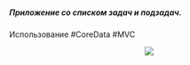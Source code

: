 ##### Приложение со списком задач и подзадач. 
Использование #CoreData #MVC

<div id="header" align="center">
  <img src="https://github.com/Pechorinka/ToDoCoreData/blob/main/screen.png"/>
</div>
